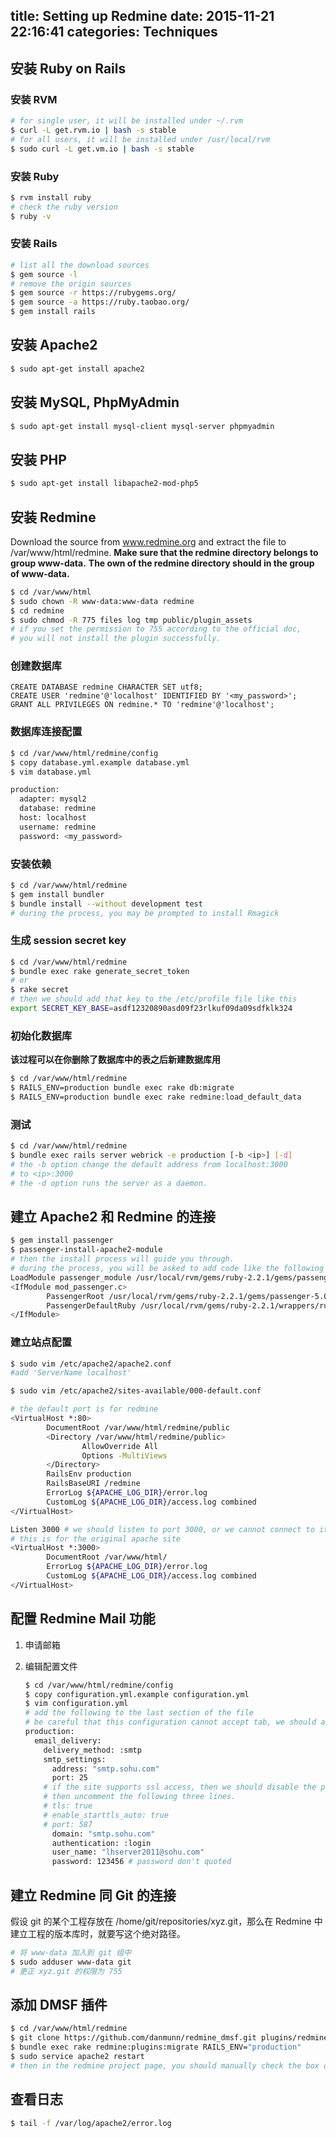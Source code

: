 title: Setting up Redmine
date: 2015-11-21 22:16:41
categories: Techniques
---

## 安装 Ruby on Rails
### 安装 RVM
``` bash
# for single user, it will be installed under ~/.rvm
$ curl -L get.rvm.io | bash -s stable
# for all users, it will be installed under /usr/local/rvm
$ sudo curl -L get.vm.io | bash -s stable
```

### 安装 Ruby
``` bash
$ rvm install ruby
# check the ruby version
$ ruby -v
```

### 安装 Rails
``` bash
# list all the download sources
$ gem source -l
# remove the origin sources
$ gem source -r https://rubygems.org/
$ gem source -a https://ruby.taobao.org/
$ gem install rails
```

## 安装 Apache2
``` bash
$ sudo apt-get install apache2
```

## 安装 MySQL, PhpMyAdmin
``` bash
$ sudo apt-get install mysql-client mysql-server phpmyadmin
```

## 安装 PHP
``` bash
$ sudo apt-get install libapache2-mod-php5
```

## 安装 Redmine

Download the source from www.redmine.org and extract the file to /var/www/html/redmine.
**Make sure that the redmine directory belongs to group www-data.**
**The own of the redmine directory should in the group of www-data.**

``` bash
$ cd /var/www/html
$ sudo chown -R www-data:www-data redmine
$ cd redmine
$ sudo chmod -R 775 files log tmp public/plugin_assets
# if you set the permission to 755 according to the official doc,
# you will not install the plugin successfully.
```

### 创建数据库
``` mysql
CREATE DATABASE redmine CHARACTER SET utf8;
CREATE USER 'redmine'@'localhost' IDENTIFIED BY '<my_password>';
GRANT ALL PRIVILEGES ON redmine.* TO 'redmine'@'localhost';
```

### 数据库连接配置
``` bash
$ cd /var/www/html/redmine/config
$ copy database.yml.example database.yml
$ vim database.yml

production:
  adapter: mysql2
  database: redmine
  host: localhost
  username: redmine
  password: <my_password>
```

### 安装依赖
``` bash
$ cd /var/www/html/redmine
$ gem install bundler
$ bundle install --without development test
# during the process, you may be prompted to install Rmagick
```

### 生成 session secret key
``` bash
$ cd /var/www/html/redmine
$ bundle exec rake generate_secret_token
# or
$ rake secret
# then we should add that key to the /etc/profile file like this
export SECRET_KEY_BASE=asdf12320890asd09f23rlkuf09da09sdfklk324
```

### 初始化数据库

**该过程可以在你删除了数据库中的表之后新建数据库用**

``` bash
$ cd /var/www/html/redmine
$ RAILS_ENV=production bundle exec rake db:migrate
$ RAILS_ENV=production bundle exec rake redmine:load_default_data
```

### 测试
``` bash
$ cd /var/www/html/redmine
$ bundle exec rails server webrick -e production [-b <ip>] [-d]
# the -b option change the default address from localhost:3000
# to <ip>:3000
# the -d option runs the server as a daemon.
```

## 建立 Apache2 和 Redmine 的连接

``` bash
$ gem install passenger
$ passenger-install-apache2-module
# then the install process will guide you through.
# during the process, you will be asked to add code like the following to /etc/apache2/apache2.conf
LoadModule passenger_module /usr/local/rvm/gems/ruby-2.2.1/gems/passenger-5.0.21/buildout/apache2/mod_passenger.so
<IfModule mod_passenger.c>
        PassengerRoot /usr/local/rvm/gems/ruby-2.2.1/gems/passenger-5.0.21
        PassengerDefaultRuby /usr/local/rvm/gems/ruby-2.2.1/wrappers/ruby
</IfModule>
```

### 建立站点配置

``` bash
$ sudo vim /etc/apache2/apache2.conf
#add 'ServerName localhost'
```

``` bash
$ sudo vim /etc/apache2/sites-available/000-default.conf

# the default port is for redmine
<VirtualHost *:80>
        DocumentRoot /var/www/html/redmine/public
        <Directory /var/www/html/redmine/public>
                AllowOverride All
                Options -MultiViews
        </Directory>
        RailsEnv production
        RailsBaseURI /redmine
        ErrorLog ${APACHE_LOG_DIR}/error.log
        CustomLog ${APACHE_LOG_DIR}/access.log combined
</VirtualHost>

Listen 3000 # we should listen to port 3000, or we cannot connect to it
# this is for the original apache site
<VirtualHost *:3000>
        DocumentRoot /var/www/html/
        ErrorLog ${APACHE_LOG_DIR}/error.log
        CustomLog ${APACHE_LOG_DIR}/access.log combined
</VirtualHost>
```

## 配置 Redmine Mail 功能

1. 申请邮箱
2. 编辑配置文件

    ``` bash
    $ cd /var/www/html/redmine/config
    $ copy configuration.yml.example configuration.yml
    $ vim configuration.yml
    # add the following to the last section of the file    
    # be careful that this configuration cannot accept tab, we should all use spaces instead.
    production:
      email_delivery:
        delivery_method: :smtp
        smtp_settings:
          address: "smtp.sohu.com"
          port: 25
        # if the site supports ssl access, then we should disable the port 25
        # then uncomment the following three lines.
        # tls: true
        # enable_starttls_auto: true
        # port: 587
          domain: "smtp.sohu.com"
          authentication: :login
          user_name: "lhserver2011@sohu.com"
          password: 123456 # password don't quoted
    ```

## 建立 Redmine 同 Git 的连接

假设 git 的某个工程存放在 /home/git/repositories/xyz.git，那么在 Redmine 中建立工程的版本库时，就要写这个绝对路径。

``` bash
# 将 www-data 加入到 git 组中
$ sudo adduser www-data git
# 更正 xyz.git 的权限为 755
```

## 添加 DMSF 插件
``` bash
$ cd /var/www/html/redmine
$ git clone https://github.com/danmunn/redmine_dmsf.git plugins/redmine_dmsf
$ bundle exec rake redmine:plugins:migrate RAILS_ENV="production"
$ sudo service apache2 restart
# then in the redmine project page, you should manually check the box of DMSF
```

## 查看日志
``` bash
$ tail -f /var/log/apache2/error.log
```
